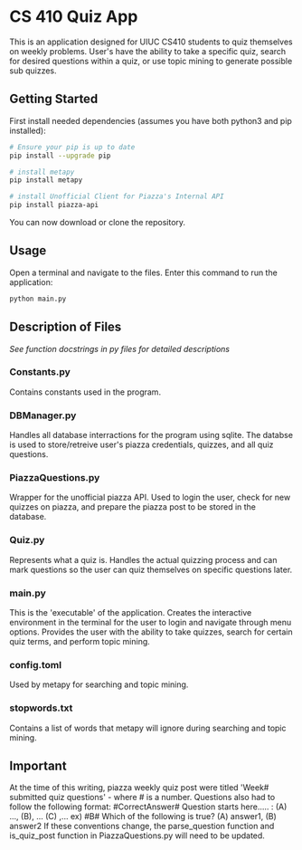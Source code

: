 # CS 410 Quiz App
This is an application designed for UIUC CS410 students to quiz themselves on weekly problems. User's have the ability to take a specific quiz, search for desired questions within a quiz, or use topic mining to generate possible sub quizzes. 

## Getting Started
First install needed dependencies (assumes you have both python3 and pip installed):
```bash
# Ensure your pip is up to date
pip install --upgrade pip

# install metapy
pip install metapy

# install Unofficial Client for Piazza's Internal API
pip install piazza-api
```
You can now download or clone the repository.

## Usage
Open a terminal and navigate to the files. Enter this command to run the application:
```bash
python main.py
```

## Description of Files
*See function docstrings in py files for detailed descriptions*

### Constants.py
Contains constants used in the program.

### DBManager.py
Handles all database interractions for the program using sqlite. 
The databse is used to store/retreive user's piazza credentials, quizzes, and all quiz questions. 
  
### PiazzaQuestions.py
Wrapper for the unofficial piazza API. Used to login the user, check for new quizzes on piazza, 
and prepare the piazza post to be stored in the database.  
  
### Quiz.py
Represents what a quiz is. Handles the actual quizzing process 
and can mark questions so the user can quiz themselves on specific questions later.
  
### main.py
This is the 'executable' of the application. 
Creates the interactive environment in the terminal for the user to login and navigate through menu options. 
Provides the user with the ability to take quizzes, search for certain quiz terms, and perform topic mining. 

### config.toml
Used by metapy for searching and topic mining.
  
### stopwords.txt
Contains a list of words that metapy will ignore during searching and topic mining.
  
## Important
At the time of this writing, piazza weekly quiz post were titled 'Week# submitted quiz questions' - where # is a number. 
Questions also had to follow the following format:
  #CorrectAnswer# Question starts here..... : (A) ..., (B), ... (C) ,...
  ex) #B# Which of the following is true? (A) answer1, (B) answer2
If these conventions change, the parse_question function and is_quiz_post function in PiazzaQuestions.py will need to be updated.
